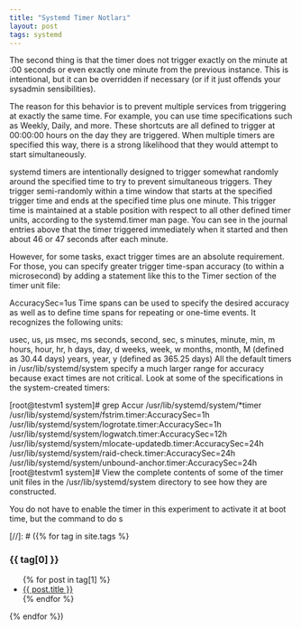 ```yaml
---
title: "Systemd Timer Notları"
layout: post
tags: systemd
---
```


The second thing is that the timer does not trigger exactly on the minute at :00 seconds or even exactly one minute from the previous instance. This is intentional, but it can be overridden if necessary (or if it just offends your sysadmin sensibilities).

The reason for this behavior is to prevent multiple services from triggering at exactly the same time. For example, you can use time specifications such as Weekly, Daily, and more. These shortcuts are all defined to trigger at 00:00:00 hours on the day they are triggered. When multiple timers are specified this way, there is a strong likelihood that they would attempt to start simultaneously.

systemd timers are intentionally designed to trigger somewhat randomly around the specified time to try to prevent simultaneous triggers. They trigger semi-randomly within a time window that starts at the specified trigger time and ends at the specified time plus one minute. This trigger time is maintained at a stable position with respect to all other defined timer units, according to the systemd.timer man page. You can see in the journal entries above that the timer triggered immediately when it started and then about 46 or 47 seconds after each minute.

However, for some tasks, exact trigger times are an absolute requirement. For
those, you can specify greater trigger time-span accuracy (to within a
microsecond) by adding a statement like this to the Timer section of the timer
unit file:

AccuracySec=1us
Time spans can be used to specify the desired accuracy as well as to define
time spans for repeating or one-time events. It recognizes the following units:

usec, us, µs
msec, ms
seconds, second, sec, s
minutes, minute, min, m
hours, hour, hr, h
days, day, d
weeks, week, w
months, month, M (defined as 30.44 days)
years, year, y (defined as 365.25 days)
All the default timers in /usr/lib/systemd/system specify a much larger range
for accuracy because exact times are not critical. Look at some of the
specifications in the system-created timers:

[root@testvm1 system]# grep Accur /usr/lib/systemd/system/*timer
/usr/lib/systemd/system/fstrim.timer:AccuracySec=1h
/usr/lib/systemd/system/logrotate.timer:AccuracySec=1h
/usr/lib/systemd/system/logwatch.timer:AccuracySec=12h
/usr/lib/systemd/system/mlocate-updatedb.timer:AccuracySec=24h
/usr/lib/systemd/system/raid-check.timer:AccuracySec=24h
/usr/lib/systemd/system/unbound-anchor.timer:AccuracySec=24h
[root@testvm1 system]#
View the complete contents of some of the timer unit files in the
/usr/lib/systemd/system directory to see how they are constructed.

You do not have to enable the timer in this experiment to activate it at boot
time, but the command to do s

[//]: # ({% for tag in site.tags %}
  <h3>{{ tag[0] }}</h3>
  <ul>
    {% for post in tag[1] %}
      <li><a href="{{ post.url }}">{{ post.title }}</a></li>
    {% endfor %}
  </ul>
{% endfor %})

